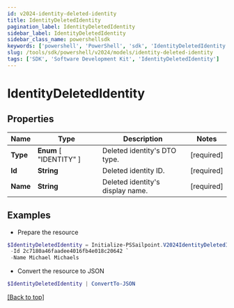 ```yaml
---
id: v2024-identity-deleted-identity
title: IdentityDeletedIdentity
pagination_label: IdentityDeletedIdentity
sidebar_label: IdentityDeletedIdentity
sidebar_class_name: powershellsdk
keywords: ['powershell', 'PowerShell', 'sdk', 'IdentityDeletedIdentity'] 
slug: /tools/sdk/powershell/v2024/models/identity-deleted-identity
tags: ['SDK', 'Software Development Kit', 'IdentityDeletedIdentity']
---
```



# IdentityDeletedIdentity

## Properties

Name | Type | Description | Notes
------------ | ------------- | ------------- | -------------
**Type** |   **Enum** [  "IDENTITY" ] | Deleted identity's DTO type. | [required]
**Id** |  **String** | Deleted identity ID. | [required]
**Name** |  **String** | Deleted identity's display name. | [required]

## Examples

- Prepare the resource
```powershell
$IdentityDeletedIdentity = Initialize-PSSailpoint.V2024IdentityDeletedIdentity  -Type IDENTITY `
 -Id 2c7180a46faadee4016fb4e018c20642 `
 -Name Michael Michaels
```

- Convert the resource to JSON
```powershell
$IdentityDeletedIdentity | ConvertTo-JSON
```


[[Back to top]](#) 

